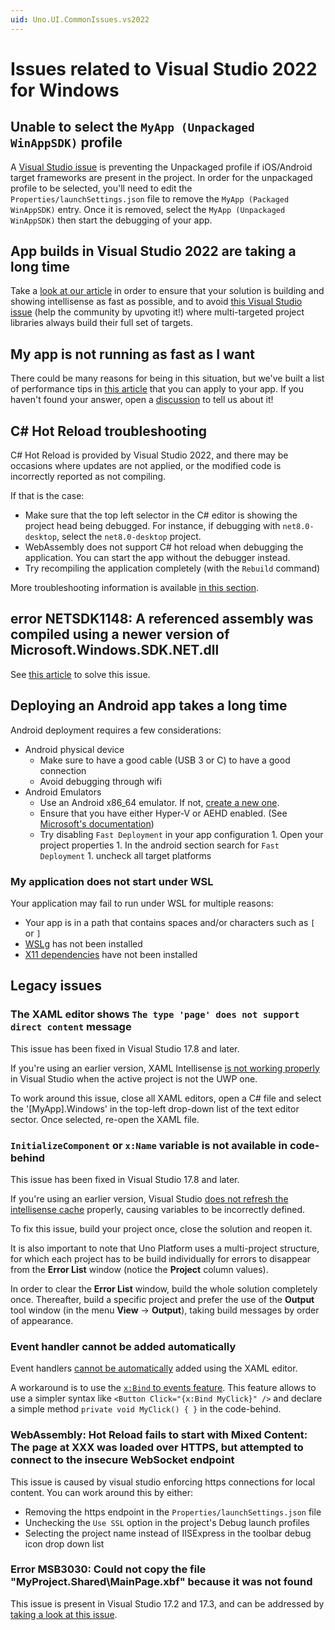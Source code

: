 ```yaml
---
uid: Uno.UI.CommonIssues.vs2022
---
```


# Issues related to Visual Studio 2022 for Windows

## Unable to select the `MyApp (Unpackaged WinAppSDK)` profile

A [Visual Studio issue](https://developercommunity.visualstudio.com/t/WinAppSDK-Unpackaged-profile-cannot-be-s/10643735) is preventing the Unpackaged profile if iOS/Android target frameworks are present in the project. In order for the unpackaged profile to be selected, you'll need to edit the `Properties/launchSettings.json` file to remove the `MyApp (Packaged WinAppSDK)` entry. Once it is removed, select the `MyApp (Unpackaged WinAppSDK)` then start the debugging of your app.

## App builds in Visual Studio 2022 are taking a long time

Take a [look at our article](xref:Build.Solution.TargetFramework-override) in order to ensure that your solution is building and showing intellisense as fast as possible, and to avoid [this Visual Studio issue](https://developercommunity.visualstudio.com/t/Building-a-cross-targeted-project-with-m/651372?space=8&q=building-a-cross-targeted-project-with-many-target) (help the community by upvoting it!) where multi-targeted project libraries always build their full set of targets.

## My app is not running as fast as I want

There could be many reasons for being in this situation, but we've built a list of performance tips in [this article](xref:Uno.Development.Performance) that you can apply to your app. If you haven't found your answer, open a [discussion](https://github.com/unoplatform/uno/discussions) to tell us about it!

## C# Hot Reload troubleshooting

C# Hot Reload is provided by Visual Studio 2022, and there may be occasions where updates are not applied, or the modified code is incorrectly reported as not compiling.

If that is the case:

- Make sure that the top left selector in the C# editor is showing the project head being debugged. For instance, if debugging with `net8.0-desktop`, select the `net8.0-desktop` project.
- WebAssembly does not support C# hot reload when debugging the application. You can start the app without the debugger instead.
- Try recompiling the application completely (with the `Rebuild` command)

More troubleshooting information is available [in this section](xref:Uno.Features.HotReload).

## error NETSDK1148: A referenced assembly was compiled using a newer version of Microsoft.Windows.SDK.NET.dll

See [this article](features/winapp-sdk-specifics.md#adjusting-windows-sdk-references) to solve this issue.

## Deploying an Android app takes a long time

Android deployment requires a few considerations:

- Android physical device
  - Make sure to have a good cable (USB 3 or C) to have a good connection
  - Avoid debugging through wifi
- Android Emulators
  - Use an Android x86_64 emulator. If not, [create a new one](https://learn.microsoft.com/dotnet/maui/android/emulator/device-manager).
  - Ensure that you have either Hyper-V or AEHD enabled. (See [Microsoft's documentation](https://learn.microsoft.com/dotnet/maui/android/emulator/hardware-acceleration))
  - Try disabling `Fast Deployment` in your app configuration
        1. Open your project properties
        1. In the android section search for `Fast Deployment`
        1. uncheck all target platforms

### My application does not start under WSL

Your application may fail to run under WSL for multiple reasons:

- Your app is in a path that contains spaces and/or characters such as `[` or `]`
- [WSLg](xref:Uno.GetStarted.vs2022#additional-setup-for-windows-subsystem-for-linux-wsl) has not been installed
- [X11 dependencies](xref:Uno.GetStarted.vs2022#additional-setup-for-skia-desktop-projects) have not been installed

## Legacy issues

### The XAML editor shows `The type 'page' does not support direct content` message

This issue has been fixed in Visual Studio 17.8 and later.

If you're using an earlier version, XAML Intellisense [is not working properly](https://developercommunity.visualstudio.com/content/problem/587980/xaml-intellisense-does-not-use-contentpropertyattr.html) in Visual Studio when the active project is not the UWP one.

To work around this issue, close all XAML editors, open a C# file and select the '[MyApp].Windows' in the top-left drop-down list of the text editor sector. Once selected, re-open the XAML file.

### `InitializeComponent` or `x:Name` variable is not available in code-behind

This issue has been fixed in Visual Studio 17.8 and later.

If you're using an earlier version, Visual Studio [does not refresh the intellisense cache](https://developercommunity.visualstudio.com/content/problem/588021/the-compile-itemgroup-intellisense-cache-is-not-re.html) properly, causing variables to be incorrectly defined.

To fix this issue, build your project once, close the solution and reopen it.

It is also important to note that Uno Platform uses a multi-project structure, for which each project has to be build individually for errors to disappear from the **Error List** window (notice the **Project** column values).

In order to clear the **Error List** window, build the whole solution completely once. Thereafter, build a specific project and prefer the use of the **Output** tool window (in the menu **View** -> **Output**), taking build messages by order of appearance.

### Event handler cannot be added automatically

Event handlers [cannot be automatically](https://github.com/unoplatform/uno/issues/1348#issuecomment-520300471) added using the XAML editor.

A workaround is to use the [`x:Bind` to events feature](features/windows-ui-xaml-xbind.md#examples). This feature allows to use a simpler syntax like `<Button Click="{x:Bind MyClick}" />` and declare a simple method `private void MyClick() { }` in the code-behind.

### WebAssembly: Hot Reload fails to start with Mixed Content: The page at XXX was loaded over HTTPS, but attempted to connect to the insecure WebSocket endpoint

This issue is caused by visual studio enforcing https connections for local content. You can work around this by either:

- Removing the https endpoint in the `Properties/launchSettings.json` file
- Unchecking the `Use SSL` option in the project's Debug launch profiles
- Selecting the project name instead of IISExpress in the toolbar debug icon drop down list

### Error MSB3030: Could not copy the file "MyProject.Shared\MainPage.xbf" because it was not found

This issue is present in Visual Studio 17.2 and 17.3, and can be addressed by [taking a look at this issue](https://github.com/unoplatform/uno/discussions/5007#discussioncomment-2583741).
